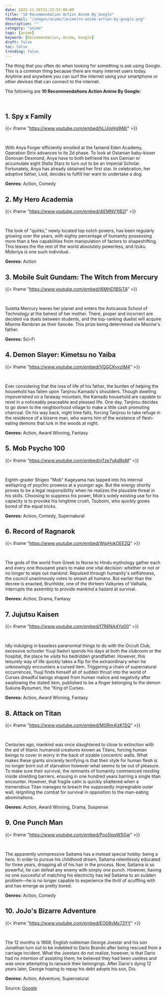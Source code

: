 ```yaml
---
date: 2022-11-26T21:23:57-08:00
title: "10 Recommendation Action Anime By Google"
thumbnail: "/images/anime/[anime]re-anime-action-by-google.png"
description: ""
category: "anime"
tags: [anime]
keyword: [Recommendation, Anime, Google]
draft: false
toc: false
trending: false
---
```


The thing that you often do when looking for something is ask using Google. This is a common thing because there are many internet users today. Anytime and anywhere you can surf the internet using your smartphone or other devices that can connect to the internet.

The following are **10 Recommendations Action Anime By Google:** 

<br />

## 1. Spy x Family

{{< iframe "https://www.youtube.com/embed/hLUijsHg9jM/" >}}

<br />

With Anya Forger efficiently enrolled at the famend Eden Academy, Operation Strix advances to its 2d phase. To look at Ostanian baby-kisser Donovan Desmond, Anya have to both befriend his son Damian or accumulate eight Stella Stars to turn out to be an Imperial Scholar. Fortunately, Anya has already obtained her first star. In celebration, her adoptive father, Loid, decides to fulfill her want to undertake a dog.

**Genres:** Action, Comedy


## 2. My Hero Academia

{{< iframe "https://www.youtube.com/embed/diEMNV1tB2I" >}}

<br />

The look of "quirks," newly located top notch powers, has been regularly growing over the years, with eighty percentage of humanity possessing more than a few capabilities from manipulation of factors to shapeshifting. This leaves the the rest of the world absolutely powerless, and Izuku Midoriya is one such individual.

**Genres:** Action


## 3. Mobile Suit Gundam: The Witch from Mercury

{{< iframe "https://www.youtube.com/embed/I6MHD1BSjTA" >}}

<br />

Suletta Mercury leaves her planet and enters the Asticassia School of Technology at the behest of her mother. There, proper and incorrect are decided via duels between students, and the top-ranking duelist will acquire Miorine Rembran as their fiancée. This prize being determined via Miorine's father.

**Genres:** Sci-Fi


## 4. Demon Slayer: Kimetsu no Yaiba

{{< iframe "https://www.youtube.com/embed/VQGCKyvzIM4" >}}

<br />

Ever considering that the loss of life of his father, the burden of helping the household has fallen upon Tanjirou Kamado's shoulders. Though dwelling impoverished on a faraway mountain, the Kamado household are capable to revel in a noticeably peaceable and pleased life. One day, Tanjirou decides to go down to the neighborhood village to make a little cash promoting charcoal. On his way back, night time falls, forcing Tanjirou to take refuge in the residence of a bizarre man, who warns him of the existence of flesh-eating demons that lurk in the woods at night.

**Genres:** Action, Award Winning, Fantasy


## 5. Mob Psycho 100

{{< iframe "https://www.youtube.com/embed/nTze7vAdRpM" >}}

<br />

Eighth-grader Shigeo "Mob" Kageyama has tapped into his internal wellspring of psychic prowess at a younger age. But the energy shortly proves to be a legal responsibility when he realizes the plausible threat in his skills. Choosing to suppress his power, Mob's solely existing use for his capacity is to provoke his longtime crush, Tsubomi, who quickly grows bored of the equal tricks.

**Genres:** Action, Comedy, Supernatural


## 6. Record of Ragnarok

{{< iframe "https://www.youtube.com/embed/WjpHokOEEZQ" >}}

<br />

The gods of the world from Greek to Norse to Hindu mythology gather each and every one thousand years to make one vital decision: whether or not or no longer to wipe out mankind. Repulsed through humanity's selfishness, the council unanimously votes to smash all humans. But earlier than the decree is enacted, Brunhilde, one of the thirteen Valkyries of Valhalla, interrupts the assembly to provide mankind a hazard at survival.

**Genres:** Action, Drama, Fantasy


## 7. Jujutsu Kaisen

{{< iframe "https://www.youtube.com/embed/f7R6NA4Yo00" >}}

<br />

Idly indulging in baseless paranormal things to do with the Occult Club, excessive schooler Yuuji Itadori spends his days at both the clubroom or the hospital, the place he visits his bedridden grandfather. However, this leisurely way of life quickly takes a flip for the extraordinary when he unknowingly encounters a cursed item. Triggering a chain of supernatural occurrences, Yuuji finds himself all of sudden thrust into the world of Curses dreadful beings shaped from human malice and negativity after swallowing the stated item, published to be a finger belonging to the demon Sukuna Ryoumen, the "King of Curses.

**Genres:** Action, Award Winning, Fantasy


## 8. Attack on Titan

{{< iframe "https://www.youtube.com/embed/MGRm4IzK1SQ" >}}

<br />

Centuries ago, mankind was once slaughtered to close to extinction with the aid of titanic humanoid creatures known as Titans, forcing human beings to cover in worry in the back of sizable concentric walls. What makes these giants sincerely terrifying is that their style for human flesh is no longer born out of starvation however what seems to be out of pleasure. To make sure their survival, the remnants of humanity commenced residing inside shielding barriers, ensuing in one hundred years barring a single titan encounter. However, that fragile calm is quickly shattered when a tremendous Titan manages to breach the supposedly impregnable outer wall, reigniting the combat for survival in opposition to the man-eating abominations.

**Genres:** Action, Award Winning, Drama, Suspense


## 9. One Punch Man

{{< iframe "https://www.youtube.com/embed/Poo5lqoWSGw" >}}

<br />

The apparently unimpressive Saitama has a instead special hobby: being a hero. In order to pursue his childhood dream, Saitama relentlessly educated for three years, dropping all of his hair in the process. Now, Saitama is so powerful, he can defeat any enemy with simply one punch. However, having no one succesful of matching his electricity has led Saitama to an sudden problem—he is no longer capable to experience the thrill of scuffling with and has emerge as pretty bored.

**Genres:** Action, Comedy


## 10. JoJo's Bizarre Adventure

{{< iframe "https://www.youtube.com/embed/EO08vMz73YY" >}}

<br />

The 12 months is 1868; English nobleman George Joestar and his son Jonathan turn out to be indebted to Dario Brando after being rescued from a carriage incident. What the Joestars do not realize, however, is that Dario had no intention of assisting them; he believed they had been useless and was once attempting to ransack their belongings. After Dario's dying 12 years later, George hoping to repay his debt adopts his son, Dio.

**Genres:** Action, Adventure, Supernatural


Source: [Google](https://www.google.com/)






